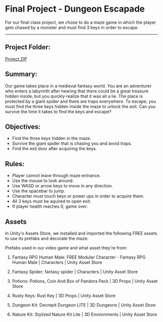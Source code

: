 # Final Project - Dungeon Escapade 

For our final class project, we chose to do a maze game in which the player gets chased by a monster and must find 3 keys in order to escape.

---
## Project Folder:
[Project ZIP](https://drive.google.com/file/d/1rHC-FVq0Dfk_QrYEMdlI1pQLaPav7hwb/view?usp=sharing) 

## Summary:
Our game takes place in a medieval fantasy world. You are an adventurer who enters a labyrinth after hearing that there could be a great treasure hidden inside, but you quickly realize that it was all a lie. The place is protected by a giant spider and there are traps everywhere.  To escape, you must find the three keys hidden inside the maze to unlock the exit. Can you survive the time it takes to find the keys and escape?

## Objectives:
- Find the three keys hidden in the maze.
- Survive the giant spider that is chasing you and avoid traps.
- Find the exit door after acquiring the keys.


## Rules:
- Player cannot leave through maze entrance.
- Use the mouse to look around.
- Use WASD or arrow keys to move in any direction.
- Use the spacebar to jump. 
- Character must touch keys or power ups in order to acquire them.
- All 3 keys must be aquired to open exit.
- If player health reaches 0, game over.


## Assets
In Unity's Assets Store, we installed and imported the following FREE assets to use its prefabs and decorate the maze:

Prefabs used in our video game and what asset they're from:
1. Fantasy RPG Human Male: FREE Modular Character - Fantasy RPG Human Male | Characters | Unity Asset Store

2. Fantasy Spider: fantasy spider | Characters | Unity Asset Store

3. Potions: Potions, Coin And Box of Pandora Pack | 3D Props | Unity Asset Store

4. Rusty Keys: Rust Key | 3D Props | Unity Asset Store

5. Dungeon Kit: Decrepit Dungeon LITE | 3D Dungeons | Unity Asset Store

6. Nature Kit: Stylized Nature Kit Lite | 3D Environments | Unity Asset Store


